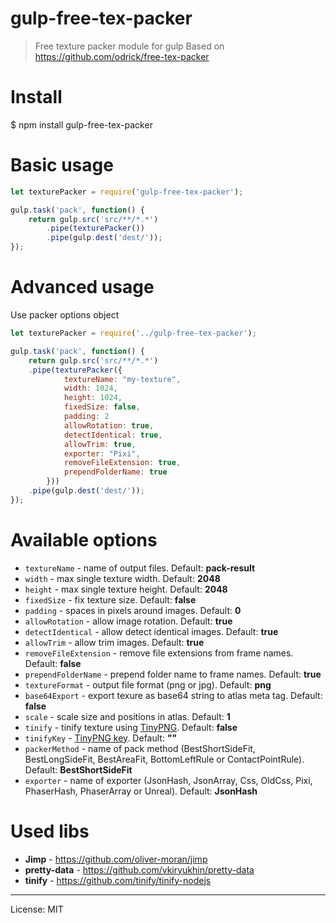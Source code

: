 # gulp-free-tex-packer
> Free texture packer module for gulp
> Based on https://github.com/odrick/free-tex-packer

# Install
   
$ npm install gulp-free-tex-packer
   
# Basic usage
```js
let texturePacker = require('gulp-free-tex-packer');

gulp.task('pack', function() {
    return gulp.src('src/**/*.*')
		.pipe(texturePacker())
		.pipe(gulp.dest('dest/'));
});
```

# Advanced usage

Use packer options object

```js
let texturePacker = require('../gulp-free-tex-packer');

gulp.task('pack', function() {
    return gulp.src('src/**/*.*')
	.pipe(texturePacker({
            textureName: "my-texture",
            width: 1024,
            height: 1024,
            fixedSize: false,
            padding: 2
            allowRotation: true,
            detectIdentical: true,
            allowTrim: true,
            exporter: "Pixi",
            removeFileExtension: true,
            prependFolderName: true
        }))
	.pipe(gulp.dest('dest/'));
});
```

# Available options

* `textureName` - name of output files. Default: **pack-result**
* `width` - max single texture width. Default: **2048**
* `height` - max single texture height. Default: **2048**
* `fixedSize` - fix texture size. Default: **false**
* `padding` - spaces in pixels around images. Default: **0**
* `allowRotation` - allow image rotation. Default: **true**
* `detectIdentical` - allow detect identical images. Default: **true**
* `allowTrim` - allow trim images. Default: **true**
* `removeFileExtension` - remove file extensions from frame names. Default: **false**
* `prependFolderName` - prepend folder name to frame names. Default: **true**
* `textureFormat` - output file format (png or jpg). Default: **png**
* `base64Export` - export texure as base64 string to atlas meta tag. Default: **false**
* `scale` - scale size and positions in atlas. Default: **1**
* `tinify` - tinify texture using [TinyPNG](https://tinypng.com/). Default: **false**
* `tinifyKey` - [TinyPNG key](https://tinypng.com/developers). Default: **""**
* `packerMethod` - name of pack method (BestShortSideFit, BestLongSideFit, BestAreaFit, BottomLeftRule or ContactPointRule). Default: **BestShortSideFit**
* `exporter` - name of exporter (JsonHash, JsonArray, Css, OldCss, Pixi, PhaserHash, PhaserArray or Unreal). Default: **JsonHash**

# Used libs

* **Jimp** - https://github.com/oliver-moran/jimp
* **pretty-data** - https://github.com/vkiryukhin/pretty-data
* **tinify** - https://github.com/tinify/tinify-nodejs

---
License: MIT
